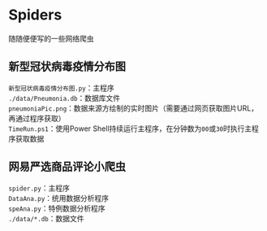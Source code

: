 # Spiders
随随便便写的一些网络爬虫

## 新型冠状病毒疫情分布图
`新型冠状病毒疫情分布图.py`：主程序  
`./data/Pneumonia.db`：数据库文件  
`pneumoniaPic.png`：数据来源方绘制的实时图片（需要通过网页获取图片URL，再通过程序获取）  
`TimeRun.ps1`：使用Power Shell持续运行主程序，在分钟数为`00`或`30`时执行主程序获取数据  

## 网易严选商品评论小爬虫
`spider.py`：主程序  
`DataAna.py`：统用数据分析程序  
`speAna.py`：特例数据分析程序  
`./data/*.db`：数据文件  
